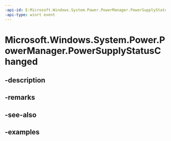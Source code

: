 ```yaml
---
-api-id: E:Microsoft.Windows.System.Power.PowerManager.PowerSupplyStatusChanged
-api-type: winrt event
---
```


# Microsoft.Windows.System.Power.PowerManager.PowerSupplyStatusChanged

<!--
public static event System.EventHandler<object> PowerSupplyStatusChanged;
-->


## -description

## -remarks

## -see-also

## -examples


